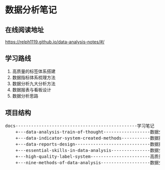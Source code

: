 # 数据分析笔记

## 在线阅读地址

https://relph1119.github.io/data-analysis-notes/#/

## 学习路线

1. 高质量的标签体系搭建
2. 数据指标体系梳理方法
3. 数据分析九大分析方法
4. 数据报表与看板设计
5. 数据分析思路

## 项目结构
<pre>
docs-----------------------------------------------学习笔记
    +---data-analysis-train-of-thought------------------数据分析思路
    +---data-indicator-system-created-methods-----------数据指标体系梳理方法
    +---data-reports-design-----------------------------数据报表与看板设计
    +---essential-skills-in-data-analysis---------------数据分析必知必会
    +---high-quality-label-system-----------------------高质量的标签体系搭建
    +---nine-methods-of-data-analysis-------------------数据分析九大分析方法
</pre>
